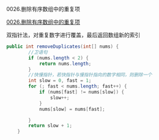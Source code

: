 0026.删除有序数组中的重复项

[0026.删除有序数组中的重复项](https://leetcode-cn.com/problems/remove-duplicates-from-sorted-array/)

双指针法，对重复数字进行覆盖，最后返回数组新的索引



```java
public int removeDuplicates(int[] nums) {
        //卫语句
        if (nums.length < 2) {
            return nums.length;
        }
        //快慢指针，若快指针与慢指针指向的数字相同，则删除一个
        int slow = 0, fast = 1;
        for (; fast < nums.length; fast++) {
            if (nums[fast] != nums[slow]) {
                slow++;
            }
            nums[slow] = nums[fast];

        }
        return slow + 1;
    }
```

